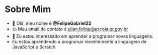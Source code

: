 # Sobre Mim

- 👋 Olá, meu nome é **@FelipeGabriel22**
- :+1: Meu email de contato é ulian.felipe@escola.pr.gov.br
- 👀 Eu estou interessado em aprender a programar novas linguagens.
-    Eu estou aprendendo a programar recentemente a linguagem de JavaScript e Scratch


